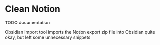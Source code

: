 # Clean Notion

TODO documentation

Obsidian Import tool imports the Notion export zip file into Obsidian quite okay, but left some unnecessary snippets